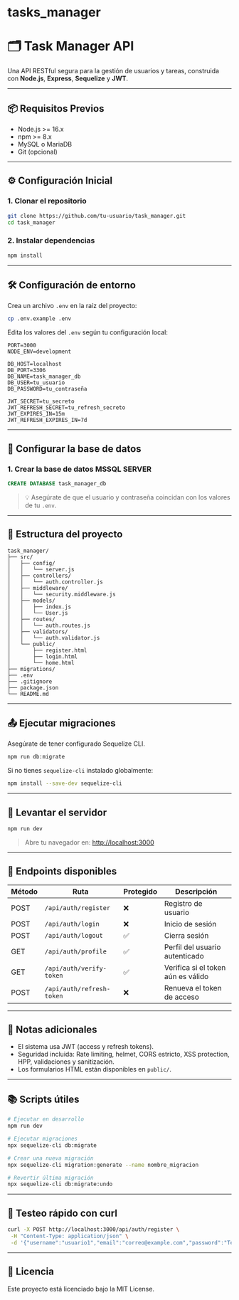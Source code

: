 # tasks_manager

# 🗂️ Task Manager API

Una API RESTful segura para la gestión de usuarios y tareas, construida con **Node.js**, **Express**, **Sequelize** y **JWT**.

---

## 📦 Requisitos Previos

- Node.js >= 16.x
- npm >= 8.x
- MySQL o MariaDB
- Git (opcional)

---

## ⚙️ Configuración Inicial

### 1. Clonar el repositorio

```bash
git clone https://github.com/tu-usuario/task_manager.git
cd task_manager
```

### 2. Instalar dependencias

```bash
npm install
```

---

## 🛠️ Configuración de entorno

Crea un archivo `.env` en la raíz del proyecto:

```bash
cp .env.example .env
```

Edita los valores del `.env` según tu configuración local:

```env
PORT=3000
NODE_ENV=development

DB_HOST=localhost
DB_PORT=3306
DB_NAME=task_manager_db
DB_USER=tu_usuario
DB_PASSWORD=tu_contraseña

JWT_SECRET=tu_secreto
JWT_REFRESH_SECRET=tu_refresh_secreto
JWT_EXPIRES_IN=15m
JWT_REFRESH_EXPIRES_IN=7d
```

---

## 🧾 Configurar la base de datos

### 1. Crear la base de datos MSSQL SERVER

```sql
CREATE DATABASE task_manager_db 
```

> 💡 Asegúrate de que el usuario y contraseña coincidan con los valores de tu `.env`.

---

## 📂 Estructura del proyecto

```
task_manager/
├── src/
│   ├── config/
│   │   └── server.js
│   ├── controllers/
│   │   └── auth.controller.js
│   ├── middleware/
│   │   └── security.middleware.js
│   ├── models/
│   │   ├── index.js
│   │   └── User.js
│   ├── routes/
│   │   └── auth.routes.js
│   ├── validators/
│   │   └── auth.validator.js
│   └── public/
│       ├── register.html
│       ├── login.html
│       └── home.html
├── migrations/
├── .env
├── .gitignore
├── package.json
└── README.md
```

---

## 📤 Ejecutar migraciones

Asegúrate de tener configurado Sequelize CLI.

```bash
npm run db:migrate
```

Si no tienes `sequelize-cli` instalado globalmente:

```bash
npm install --save-dev sequelize-cli
```

---

## 🚀 Levantar el servidor

```bash
npm run dev
```

> Abre tu navegador en: [http://localhost:3000](http://localhost:3000)

---

## 🔐 Endpoints disponibles

| Método | Ruta                    | Protegido | Descripción                         |
|--------|-------------------------|-----------|-------------------------------------|
| POST   | `/api/auth/register`    | ❌        | Registro de usuario                 |
| POST   | `/api/auth/login`       | ❌        | Inicio de sesión                    |
| POST   | `/api/auth/logout`      | ✅        | Cierra sesión                       |
| GET    | `/api/auth/profile`     | ✅        | Perfil del usuario autenticado      |
| GET    | `/api/auth/verify-token`| ✅        | Verifica si el token aún es válido  |
| POST   | `/api/auth/refresh-token` | ❌     | Renueva el token de acceso         |

---

## 📄 Notas adicionales

- El sistema usa JWT (access y refresh tokens).
- Seguridad incluida: Rate limiting, helmet, CORS estricto, XSS protection, HPP, validaciones y sanitización.
- Los formularios HTML están disponibles en `public/`.

---

## 📚 Scripts útiles

```bash
# Ejecutar en desarrollo
npm run dev

# Ejecutar migraciones
npx sequelize-cli db:migrate

# Crear una nueva migración
npx sequelize-cli migration:generate --name nombre_migracion

# Revertir última migración
npx sequelize-cli db:migrate:undo
```

---

## 🧪 Testeo rápido con curl

```bash
curl -X POST http://localhost:3000/api/auth/register \
 -H "Content-Type: application/json" \
 -d '{"username":"usuario1","email":"correo@example.com","password":"Test1234","confirmPassword":"Test1234"}'
```

---

## 📝 Licencia

Este proyecto está licenciado bajo la MIT License.
